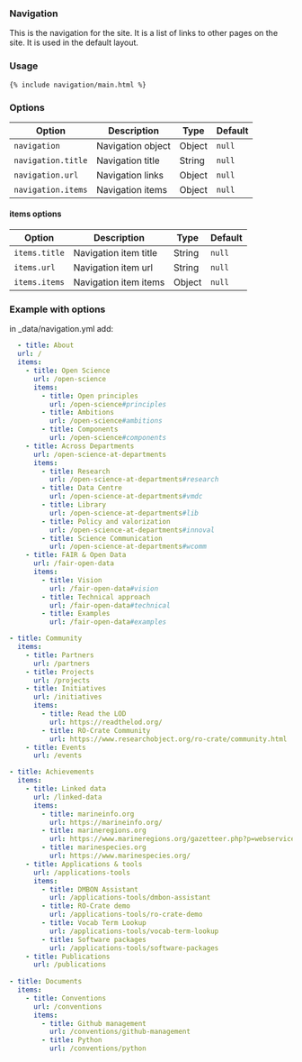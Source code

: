 ### Navigation

This is the navigation for the site. It is a list of links to other pages on the site. It is used in the default layout.

### Usage

```liquid
{% include navigation/main.html %}
```

### Options

| Option | Description | Type | Default |
| ------ | ----------- | ---- | ------- |
| `navigation` | Navigation object | Object | `null` |
| `navigation.title` | Navigation title | String | `null` |
| `navigation.url` | Navigation links | Object | `null` |
| `navigation.items` | Navigation items | Object | `null` |

#### items options

| Option | Description | Type | Default |
| ------ | ----------- | ---- | ------- |
| `items.title` | Navigation item title | String | `null` |
| `items.url` | Navigation item url | String | `null` |
| `items.items` | Navigation item items | Object | `null` |

### Example with options

in _data/navigation.yml add:

```yml
  - title: About
  url: /
  items:
    - title: Open Science
      url: /open-science
      items:
        - title: Open principles
          url: /open-science#principles
        - title: Ambitions
          url: /open-science#ambitions
        - title: Components
          url: /open-science#components
    - title: Across Departments
      url: /open-science-at-departments
      items:
        - title: Research
          url: /open-science-at-departments#research
        - title: Data Centre
          url: /open-science-at-departments#vmdc
        - title: Library
          url: /open-science-at-departments#lib
        - title: Policy and valorization
          url: /open-science-at-departments#innoval
        - title: Science Communication
          url: /open-science-at-departments#wcomm
    - title: FAIR & Open Data
      url: /fair-open-data
      items:
        - title: Vision
          url: /fair-open-data#vision
        - title: Technical approach
          url: /fair-open-data#technical
        - title: Examples
          url: /fair-open-data#examples

- title: Community
  items:
    - title: Partners
      url: /partners
    - title: Projects
      url: /projects
    - title: Initiatives
      url: /initiatives
      items:
        - title: Read the LOD
          url: https://readthelod.org/
        - title: RO-Crate Community
          url: https://www.researchobject.org/ro-crate/community.html
    - title: Events
      url: /events

- title: Achievements
  items:
    - title: Linked data
      url: /linked-data
      items:
        - title: marineinfo.org
          url: https://marineinfo.org/
        - title: marineregions.org
          url: https://www.marineregions.org/gazetteer.php?p=webservices
        - title: marinespecies.org
          url: https://www.marinespecies.org/
    - title: Applications & tools
      url: /applications-tools
      items:
        - title: DMBON Assistant
          url: /applications-tools/dmbon-assistant
        - title: RO-Crate demo
          url: /applications-tools/ro-crate-demo
        - title: Vocab Term Lookup
          url: /applications-tools/vocab-term-lookup
        - title: Software packages
          url: /applications-tools/software-packages
    - title: Publications
      url: /publications
    
- title: Documents
  items:
    - title: Conventions
      url: /conventions
      items:
        - title: Github management
          url: /conventions/github-management
        - title: Python
          url: /conventions/python
```